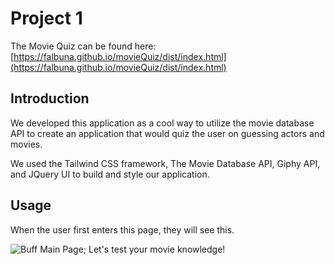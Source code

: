 # Project 1

The Movie Quiz can be found here: [https://falbuna.github.io/movieQuiz/dist/index.html](https://falbuna.github.io/movieQuiz/dist/index.html)

## Introduction

We developed this application as a cool way to utilize the movie database API to create an application that would quiz the user on guessing actors and movies.

We used the Tailwind CSS framework, The Movie Database API, Giphy API, and JQuery UI to build and style our application.

## Usage

When the user first enters this page, they will see this. 

![Buff Main Page; Let's test your movie knowledge!]()